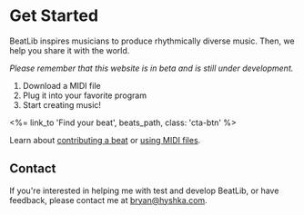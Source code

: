 # Get Started
BeatLib inspires musicians to produce rhythmically diverse music. Then, we help you share it with the world.

*Please remember that this website is in beta and is still under development.*

1. Download a MIDI file
2. Plug it into your favorite program
3. Start creating music!

<%= link_to 'Find your beat', beats_path, class: 'cta-btn' %>

Learn about [contributing a beat](<%= contributing_beats_path %>) or [using MIDI files](<%= creating_music_path %>).

## Contact

If you're interested in helping me with test and develop BeatLib, or have feedback, please contact me at [bryan@hyshka.com](mailto:bryan@hyshka.com).